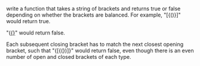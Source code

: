 write a function that takes a string of brackets and returns true or false depending on whether the brackets are balanced.
 For example, "[{()}]" would return true.

 "([{}]()" would return false.

 Each subsequent closing bracket has to match the next closest opening bracket, such that
 "{[{(})]}" would return false, even though there is an even number of open and closed brackets of each type.
